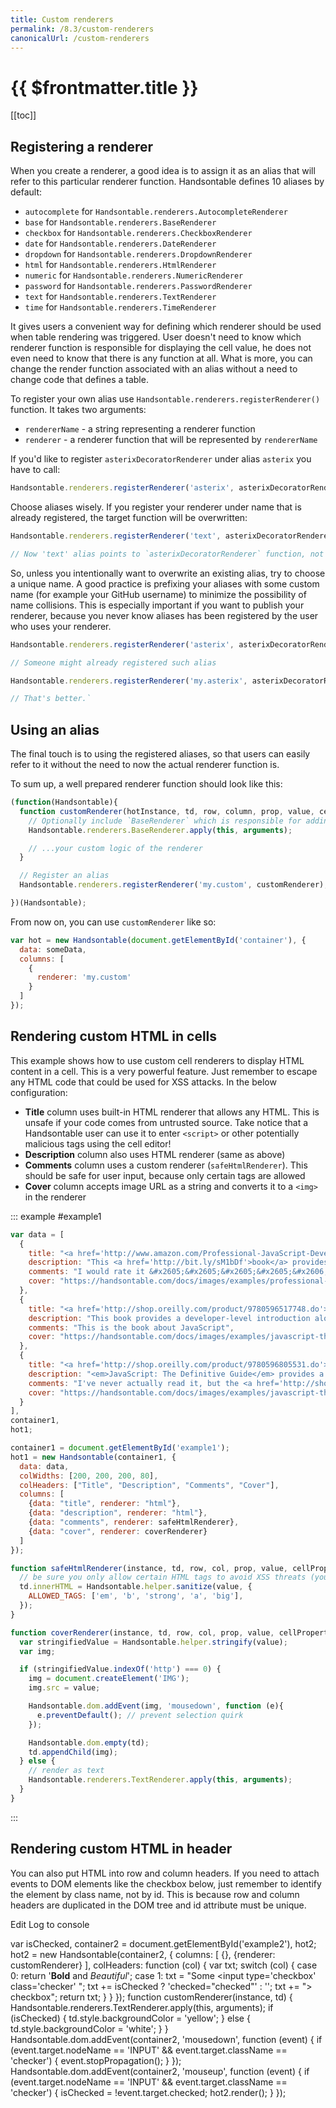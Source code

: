 ```yaml
---
title: Custom renderers
permalink: /8.3/custom-renderers
canonicalUrl: /custom-renderers
---
```


# {{ $frontmatter.title }}

[[toc]]

## Registering a renderer

When you create a renderer, a good idea is to assign it as an alias that will refer to this particular renderer function. Handsontable defines 10 aliases by default:

* `autocomplete` for `Handsontable.renderers.AutocompleteRenderer`
* `base` for `Handsontable.renderers.BaseRenderer`
* `checkbox` for `Handsontable.renderers.CheckboxRenderer`
* `date` for `Handsontable.renderers.DateRenderer`
* `dropdown` for `Handsontable.renderers.DropdownRenderer`
* `html` for `Handsontable.renderers.HtmlRenderer`
* `numeric` for `Handsontable.renderers.NumericRenderer`
* `password` for `Handsontable.renderers.PasswordRenderer`
* `text` for `Handsontable.renderers.TextRenderer`
* `time` for `Handsontable.renderers.TimeRenderer`

It gives users a convenient way for defining which renderer should be used when table rendering was triggered. User doesn't need to know which renderer function is responsible for displaying the cell value, he does not even need to know that there is any function at all. What is more, you can change the render function associated with an alias without a need to change code that defines a table.

To register your own alias use `Handsontable.renderers.registerRenderer()` function. It takes two arguments:

* `rendererName` - a string representing a renderer function
* `renderer` - a renderer function that will be represented by `rendererName`

If you'd like to register `asterixDecoratorRenderer` under alias `asterix` you have to call:

```js
Handsontable.renderers.registerRenderer('asterix', asterixDecoratorRenderer);
```

Choose aliases wisely. If you register your renderer under name that is already registered, the target function will be overwritten:

```js
Handsontable.renderers.registerRenderer('text', asterixDecoratorRenderer);

// Now 'text' alias points to `asterixDecoratorRenderer` function, not Handsontable.renderers.TextRenderer
```

So, unless you intentionally want to overwrite an existing alias, try to choose a unique name. A good practice is prefixing your aliases with some custom name (for example your GitHub username) to minimize the possibility of name collisions. This is especially important if you want to publish your renderer, because you never know aliases has been registered by the user who uses your renderer.

```js
Handsontable.renderers.registerRenderer('asterix', asterixDecoratorRenderer);

// Someone might already registered such alias
```
```js
Handsontable.renderers.registerRenderer('my.asterix', asterixDecoratorRenderer);

// That's better.`
```

## Using an alias

The final touch is to using the registered aliases, so that users can easily refer to it without the need to now the actual renderer function is.

To sum up, a well prepared renderer function should look like this:

```js
(function(Handsontable){
  function customRenderer(hotInstance, td, row, column, prop, value, cellProperties) {
    // Optionally include `BaseRenderer` which is responsible for adding/removing CSS classes to/from the table cells.
    Handsontable.renderers.BaseRenderer.apply(this, arguments);

    // ...your custom logic of the renderer
  }

  // Register an alias
  Handsontable.renderers.registerRenderer('my.custom', customRenderer);

})(Handsontable);
```

From now on, you can use `customRenderer` like so:

```js
var hot = new Handsontable(document.getElementById('container'), {
  data: someData,
  columns: [
    {
      renderer: 'my.custom'
    }
  ]
});
```

## Rendering custom HTML in cells

This example shows how to use custom cell renderers to display HTML content in a cell. This is a very powerful feature. Just remember to escape any HTML code that could be used for XSS attacks. In the below configuration:

* **Title** column uses built-in HTML renderer that allows any HTML. This is unsafe if your code comes from untrusted source. Take notice that a Handsontable user can use it to enter `<script>` or other potentially malicious tags using the cell editor!
* **Description** column also uses HTML renderer (same as above)
* **Comments** column uses a custom renderer (`safeHtmlRenderer`). This should be safe for user input, because only certain tags are allowed
* **Cover** column accepts image URL as a string and converts it to a `<img>` in the renderer

::: example #example1
```js
var data = [
  {
    title: "<a href='http://www.amazon.com/Professional-JavaScript-Developers-Nicholas-Zakas/dp/1118026691'>Professional JavaScript for Web Developers</a>",
    description: "This <a href='http://bit.ly/sM1bDf'>book</a> provides a developer-level introduction along with more advanced and useful features of <b>JavaScript</b>.",
    comments: "I would rate it &#x2605;&#x2605;&#x2605;&#x2605;&#x2606;",
    cover: "https://handsontable.com/docs/images/examples/professional-javascript-developers-nicholas-zakas.jpg"
  },
  {
    title: "<a href='http://shop.oreilly.com/product/9780596517748.do'>JavaScript: The Good Parts</a>",
    description: "This book provides a developer-level introduction along with <b>more advanced</b> and useful features of JavaScript.",
    comments: "This is the book about JavaScript",
    cover: "https://handsontable.com/docs/images/examples/javascript-the-good-parts.jpg"
  },
  {
    title: "<a href='http://shop.oreilly.com/product/9780596805531.do'>JavaScript: The Definitive Guide</a>",
    description: "<em>JavaScript: The Definitive Guide</em> provides a thorough description of the core <b>JavaScript</b> language and both the legacy and standard DOMs implemented in web browsers.",
    comments: "I've never actually read it, but the <a href='http://shop.oreilly.com/product/9780596805531.do'>comments</a> are highly <strong>positive</strong>.",
    cover: "https://handsontable.com/docs/images/examples/javascript-the-definitive-guide.jpg"
  }
],
container1,
hot1;

container1 = document.getElementById('example1');
hot1 = new Handsontable(container1, {
  data: data,
  colWidths: [200, 200, 200, 80],
  colHeaders: ["Title", "Description", "Comments", "Cover"],
  columns: [
    {data: "title", renderer: "html"},
    {data: "description", renderer: "html"},
    {data: "comments", renderer: safeHtmlRenderer},
    {data: "cover", renderer: coverRenderer}
  ]
});

function safeHtmlRenderer(instance, td, row, col, prop, value, cellProperties) {
  // be sure you only allow certain HTML tags to avoid XSS threats (you should also remove unwanted HTML attributes)
  td.innerHTML = Handsontable.helper.sanitize(value, {
    ALLOWED_TAGS: ['em', 'b', 'strong', 'a', 'big'],
  });
}

function coverRenderer(instance, td, row, col, prop, value, cellProperties) {
  var stringifiedValue = Handsontable.helper.stringify(value);
  var img;

  if (stringifiedValue.indexOf('http') === 0) {
    img = document.createElement('IMG');
    img.src = value;

    Handsontable.dom.addEvent(img, 'mousedown', function (e){
      e.preventDefault(); // prevent selection quirk
    });

    Handsontable.dom.empty(td);
    td.appendChild(img);
  } else {
    // render as text
    Handsontable.renderers.TextRenderer.apply(this, arguments);
  }
}
```
:::

## Rendering custom HTML in header

You can also put HTML into row and column headers. If you need to attach events to DOM elements like the checkbox below, just remember to identify the element by class name, not by id. This is because row and column headers are duplicated in the DOM tree and id attribute must be unique.

Edit Log to console

var isChecked, container2 = document.getElementById('example2'), hot2; hot2 = new Handsontable(container2, { columns: \[ {}, {renderer: customRenderer} \], colHeaders: function (col) { var txt; switch (col) { case 0: return '<b>Bold</b> and <em>Beautiful</em>'; case 1: txt = "Some <input type='checkbox' class='checker' "; txt += isChecked ? 'checked="checked"' : ''; txt += "> checkbox"; return txt; } } }); function customRenderer(instance, td) { Handsontable.renderers.TextRenderer.apply(this, arguments); if (isChecked) { td.style.backgroundColor = 'yellow'; } else { td.style.backgroundColor = 'white'; } } Handsontable.dom.addEvent(container2, 'mousedown', function (event) { if (event.target.nodeName == 'INPUT' && event.target.className == 'checker') { event.stopPropagation(); } }); Handsontable.dom.addEvent(container2, 'mouseup', function (event) { if (event.target.nodeName == 'INPUT' && event.target.className == 'checker') { isChecked = !event.target.checked; hot2.render(); } });
